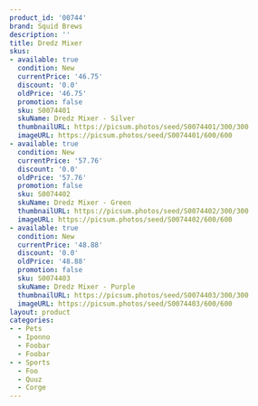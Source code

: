 ```yaml
---
product_id: '00744'
brand: Squid Brews
description: ''
title: Dredz Mixer
skus:
- available: true
  condition: New
  currentPrice: '46.75'
  discount: '0.0'
  oldPrice: '46.75'
  promotion: false
  sku: S0074401
  skuName: Dredz Mixer - Silver
  thumbnailURL: https://picsum.photos/seed/S0074401/300/300
  imageURL: https://picsum.photos/seed/S0074401/600/600
- available: true
  condition: New
  currentPrice: '57.76'
  discount: '0.0'
  oldPrice: '57.76'
  promotion: false
  sku: S0074402
  skuName: Dredz Mixer - Green
  thumbnailURL: https://picsum.photos/seed/S0074402/300/300
  imageURL: https://picsum.photos/seed/S0074402/600/600
- available: true
  condition: New
  currentPrice: '48.88'
  discount: '0.0'
  oldPrice: '48.88'
  promotion: false
  sku: S0074403
  skuName: Dredz Mixer - Purple
  thumbnailURL: https://picsum.photos/seed/S0074403/300/300
  imageURL: https://picsum.photos/seed/S0074403/600/600
layout: product
categories:
- - Pets
  - Iponno
  - Foobar
  - Foobar
- - Sports
  - Foo
  - Quuz
  - Corge
---
```

